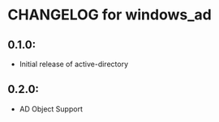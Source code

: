 # CHANGELOG for windows_ad

## 0.1.0:

* Initial release of active-directory

## 0.2.0:

* AD Object Support
